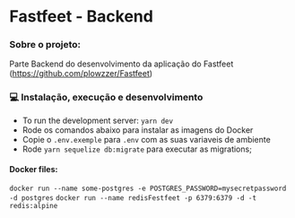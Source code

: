 # Fastfeet - Backend

### Sobre o projeto:

Parte Backend do desenvolvimento da aplicação do Fastfeet (https://github.com/plowzzer/Fastfeet)

### 💻 Instalação, execução e desenvolvimento

- To run the development server: `yarn dev`
- Rode os comandos abaixo para instalar as imagens do Docker
- Copie o `.env.exemple` para `.env` com as suas variaveis de ambiente
- Rode `yarn sequelize db:migrate` para executar as migrations;

#### Docker files:

`docker run --name some-postgres -e POSTGRES_PASSWORD=mysecretpassword -d postgres`
`docker run --name redisFestfeet -p 6379:6379 -d -t redis:alpine`
